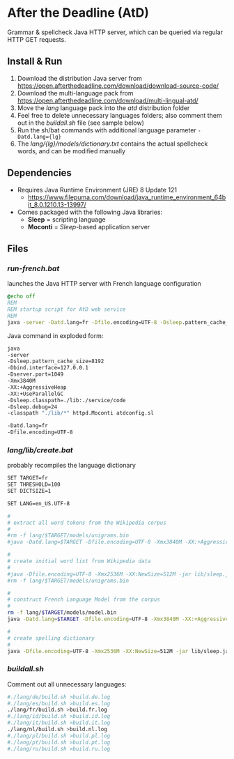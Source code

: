 # After the Deadline (AtD)

Grammar & spellcheck Java HTTP server, which can be queried via regular HTTP GET requests.

## Install & Run

1. Download the distribution Java server from <https://open.afterthedeadline.com/download/download-source-code/>
2. Download the multi-language pack from <https://open.afterthedeadline.com/download/multi-lingual-atd/>
3. Move the _lang_ language pack into the _atd_ distribution folder
4. Feel free to delete unnecessary languages folders; also comment them out in the _buildall.sh_ file (see sample below)
5. Run the sh/bat commands with additional language parameter `-Datd.lang={lg}`
6. The _lang/{lg}/models/dictionary.txt_ contains the actual spellcheck words, and can be modified manually

## Dependencies

* Requires Java Runtime Environment (JRE) 8 Update 121
  * <https://www.filepuma.com/download/java_runtime_environment_64bit_8.0.1210.13-13997/>
* Comes packaged with the following Java libraries:
  * **Sleep** = scripting language
  * **Moconti** = _Sleep_-based application server

## Files

### _run-french.bat_

launches the Java HTTP server with French language configuration

```cmd
@echo off
REM
REM startup script for AtD web service
REM
java -server -Datd.lang=fr -Dfile.encoding=UTF-8 -Dsleep.pattern_cache_size=8192 -Dbind.interface=127.0.0.1 -Dserver.port=1049 -Xmx3840M -XX:+AggressiveHeap -XX:+UseParallelGC -Dsleep.classpath=./lib:./service/code -Dsleep.debug=24 -classpath "./lib/*" httpd.Moconti atdconfig.sl
```

Java command in exploded form:

```sh
java
-server
-Dsleep.pattern_cache_size=8192
-Dbind.interface=127.0.0.1
-Dserver.port=1049
-Xmx3840M
-XX:+AggressiveHeap
-XX:+UseParallelGC
-Dsleep.classpath=./lib:./service/code
-Dsleep.debug=24
-classpath "./lib/*" httpd.Moconti atdconfig.sl

-Datd.lang=fr
-Dfile.encoding=UTF-8
```

### _lang/lib/create.bat_

probably recompiles the language dictionary

```sh
SET TARGET=fr
SET THRESHOLD=100
SET DICTSIZE=1

SET LANG=en_US.UTF-8

#
# extract all word tokens from the Wikipedia corpus
#
#rm -f lang/$TARGET/models/unigrams.bin
#java -Datd.lang=$TARGET -Dfile.encoding=UTF-8 -Xmx3840M -XX:+AggressiveHeap -XX:+UseParallelGC -jar lib/sleep.jar utils/bigrams/buildunigrams.sl lang/$TARGET/corpus lang/$TARGET/models/unigrams.bin

#
# create initial word list from Wikipedia data
#
#java -Dfile.encoding=UTF-8 -Xmx2536M -XX:NewSize=512M -jar lib/sleep.jar utils/bigrams/builddict.sl $THRESHOLD lang/$TARGET/models/unigrams.bin lang/$TARGET/wordlists/corpus.txt
#rm -f lang/$TARGET/models/unigrams.bin

#
# construct French Language Model from the corpus 
#
rm -f lang/$TARGET/models/model.bin
java -Datd.lang=$TARGET -Dfile.encoding=UTF-8 -Xmx3840M -XX:+AggressiveHeap -XX:+UseParallelGC -jar lib/sleep.jar utils/bigrams/buildcorpus.sl lang/$TARGET/corpus lang/$TARGET/models/model.bin lang/$TARGET/wordlists lang/$TARGET/homophonedb.txt

#
# create spelling dictionary
# 
java -Dfile.encoding=UTF-8 -Xmx2536M -XX:NewSize=512M -jar lib/sleep.jar utils/bigrams/builddict.sl $DICTSIZE lang/$TARGET/models/model.bin lang/$TARGET/models/dictionary.txt
```

### _buildall.sh_

Comment out all unnecessary languages:

```sh
#./lang/de/build.sh >build.de.log
#./lang/es/build.sh >build.es.log
./lang/fr/build.sh >build.fr.log
#./lang/id/build.sh >build.id.log
#./lang/it/build.sh >build.it.log
./lang/nl/build.sh >build.nl.log
#./lang/pl/build.sh >build.pl.log
#./lang/pt/build.sh >build.pt.log
#./lang/ru/build.sh >build.ru.log
```
